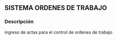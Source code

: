 
## SISTEMA ORDENES DE TRABAJO

### Descripción

ingreso de actas para el control de ordenes de trabajo

